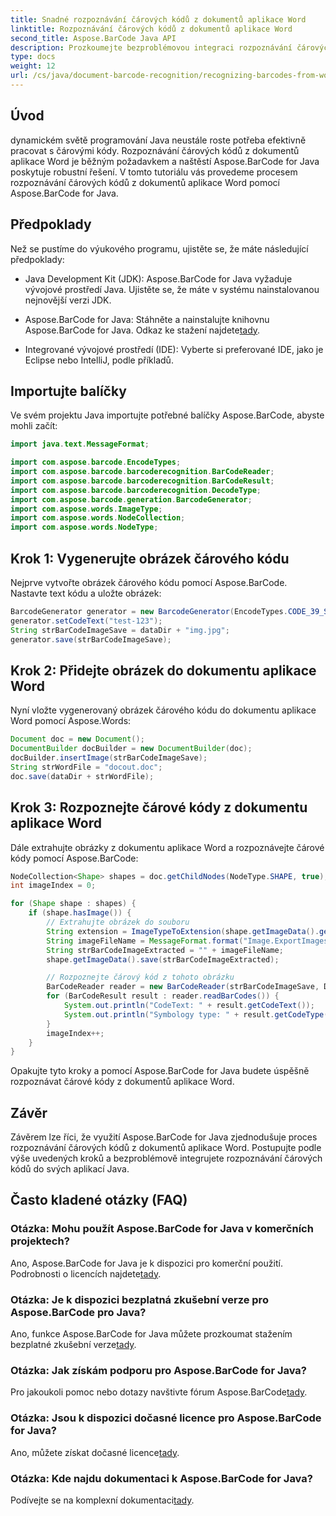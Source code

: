 ```yaml
---
title: Snadné rozpoznávání čárových kódů z dokumentů aplikace Word
linktitle: Rozpoznávání čárových kódů z dokumentů aplikace Word
second_title: Aspose.BarCode Java API
description: Prozkoumejte bezproblémovou integraci rozpoznávání čárových kódů do vašich aplikací Java s Aspose.BarCode. Podle tohoto návodu rozpoznáte čárové kódy z dokumentů aplikace Word.
type: docs
weight: 12
url: /cs/java/document-barcode-recognition/recognizing-barcodes-from-word/
---
```


## Úvod

dynamickém světě programování Java neustále roste potřeba efektivně pracovat s čárovými kódy. Rozpoznávání čárových kódů z dokumentů aplikace Word je běžným požadavkem a naštěstí Aspose.BarCode for Java poskytuje robustní řešení. V tomto tutoriálu vás provedeme procesem rozpoznávání čárových kódů z dokumentů aplikace Word pomocí Aspose.BarCode for Java.

## Předpoklady

Než se pustíme do výukového programu, ujistěte se, že máte následující předpoklady:

- Java Development Kit (JDK): Aspose.BarCode for Java vyžaduje vývojové prostředí Java. Ujistěte se, že máte v systému nainstalovanou nejnovější verzi JDK.

-  Aspose.BarCode for Java: Stáhněte a nainstalujte knihovnu Aspose.BarCode for Java. Odkaz ke stažení najdete[tady](https://releases.aspose.com/barcode/java/).

- Integrované vývojové prostředí (IDE): Vyberte si preferované IDE, jako je Eclipse nebo IntelliJ, podle příkladů.

## Importujte balíčky

Ve svém projektu Java importujte potřebné balíčky Aspose.BarCode, abyste mohli začít:

```java
import java.text.MessageFormat;

import com.aspose.barcode.EncodeTypes;
import com.aspose.barcode.barcoderecognition.BarCodeReader;
import com.aspose.barcode.barcoderecognition.BarCodeResult;
import com.aspose.barcode.barcoderecognition.DecodeType;
import com.aspose.barcode.generation.BarcodeGenerator;
import com.aspose.words.ImageType;
import com.aspose.words.NodeCollection;
import com.aspose.words.NodeType;
```

## Krok 1: Vygenerujte obrázek čárového kódu

Nejprve vytvořte obrázek čárového kódu pomocí Aspose.BarCode. Nastavte text kódu a uložte obrázek:

```java
BarcodeGenerator generator = new BarcodeGenerator(EncodeTypes.CODE_39_STANDARD);
generator.setCodeText("test-123");
String strBarCodeImageSave = dataDir + "img.jpg";
generator.save(strBarCodeImageSave);
```

## Krok 2: Přidejte obrázek do dokumentu aplikace Word

Nyní vložte vygenerovaný obrázek čárového kódu do dokumentu aplikace Word pomocí Aspose.Words:

```java
Document doc = new Document();
DocumentBuilder docBuilder = new DocumentBuilder(doc);
docBuilder.insertImage(strBarCodeImageSave);
String strWordFile = "docout.doc";
doc.save(dataDir + strWordFile);
```

## Krok 3: Rozpoznejte čárové kódy z dokumentu aplikace Word

Dále extrahujte obrázky z dokumentu aplikace Word a rozpoznávejte čárové kódy pomocí Aspose.BarCode:

```java
NodeCollection<Shape> shapes = doc.getChildNodes(NodeType.SHAPE, true);
int imageIndex = 0;

for (Shape shape : shapes) {
    if (shape.hasImage()) {
        // Extrahujte obrázek do souboru
        String extension = ImageTypeToExtension(shape.getImageData().getImageType());
        String imageFileName = MessageFormat.format("Image.ExportImages.{0} Out.{1}", imageIndex, extension);
        String strBarCodeImageExtracted = "" + imageFileName;
        shape.getImageData().save(strBarCodeImageExtracted);

        // Rozpoznejte čárový kód z tohoto obrázku
        BarCodeReader reader = new BarCodeReader(strBarCodeImageSave, DecodeType.CODE_39_STANDARD);
        for (BarCodeResult result : reader.readBarCodes()) {
            System.out.println("CodeText: " + result.getCodeText());
            System.out.println("Symbology type: " + result.getCodeType());
        }
        imageIndex++;
    }
}
```

Opakujte tyto kroky a pomocí Aspose.BarCode for Java budete úspěšně rozpoznávat čárové kódy z dokumentů aplikace Word.

## Závěr

Závěrem lze říci, že využití Aspose.BarCode for Java zjednodušuje proces rozpoznávání čárových kódů z dokumentů aplikace Word. Postupujte podle výše uvedených kroků a bezproblémově integrujete rozpoznávání čárových kódů do svých aplikací Java.

## Často kladené otázky (FAQ)

### Otázka: Mohu použít Aspose.BarCode for Java v komerčních projektech?
 Ano, Aspose.BarCode for Java je k dispozici pro komerční použití. Podrobnosti o licencích najdete[tady](https://purchase.aspose.com/buy).

### Otázka: Je k dispozici bezplatná zkušební verze pro Aspose.BarCode pro Java?
 Ano, funkce Aspose.BarCode for Java můžete prozkoumat stažením bezplatné zkušební verze[tady](https://releases.aspose.com/).

### Otázka: Jak získám podporu pro Aspose.BarCode for Java?
Pro jakoukoli pomoc nebo dotazy navštivte fórum Aspose.BarCode[tady](https://forum.aspose.com/c/barcode/13).

### Otázka: Jsou k dispozici dočasné licence pro Aspose.BarCode for Java?
 Ano, můžete získat dočasné licence[tady](https://purchase.aspose.com/temporary-license/).

### Otázka: Kde najdu dokumentaci k Aspose.BarCode for Java?
 Podívejte se na komplexní dokumentaci[tady](https://reference.aspose.com/barcode/java/).
